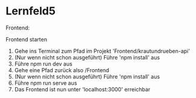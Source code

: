 # Lernfeld5

Frontend:

Frontend starten

1. Gehe ins Terminal zum Pfad im Projekt 'Frontend/krautundrueben-api'
2. (Nur wenn nicht schon ausgeführt) Führe 'npm install' aus
3. Führe npm run dev aus
4. Gehe eine Pfad zurück also /Frontend
5. (Nur wenn nicht schon ausgeführt) Führe 'npm install' aus
6. Führe npm run serve aus
7. Das Frontend ist nun unter 'localhost:3000' erreichbar
